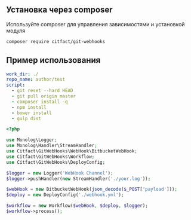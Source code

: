 ## Установка через composer

Используйте composer для управления зависимостями и установкой модуля

``` bash
composer require citfact/git-webhooks
```

## Пример использования

```yaml
work_dir: ./
repo_name: author/test
script:
  - git reset --hard HEAD
  - git pull origin master
  - composer install -q
  - npm install
  - bower install
  - gulp dist
```

``` php
<?php

use Monolog\Logger;
use Monolog\Handler\StreamHandler;
use Citfact\GitWebHooks\WebHook\BitbucketWebHook;
use Citfact\GitWebHooks\Workflow;
use Citfact\GitWebHooks\DeployConfig;

$logger = new Logger('WebHook Channel');
$logger->pushHandler(new StreamHandler('./your.log'));

$webHook = new BitbucketWebHook(json_decode($_POST['payload']));
$deploy = new DeployConfig('./webhook.yml');

$workflow = new Workflow($webHook, $deploy, $logger);
$workflow->process();
```